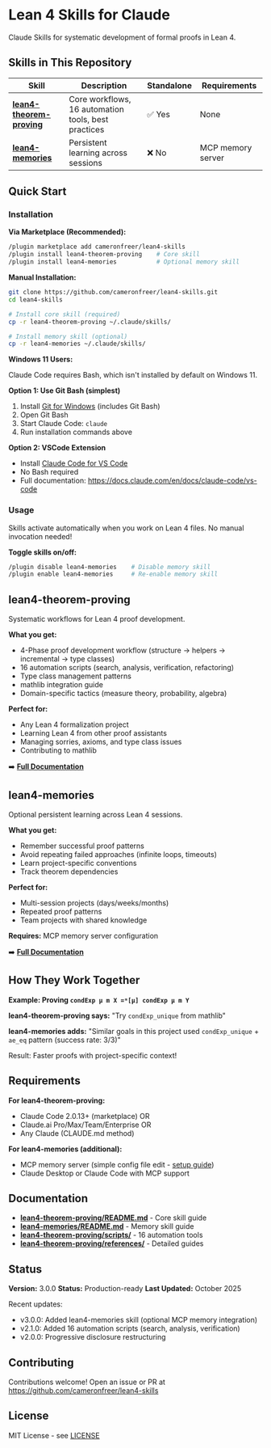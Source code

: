 # Lean 4 Skills for Claude

Claude Skills for systematic development of formal proofs in Lean 4.

## Skills in This Repository

| Skill | Description | Standalone | Requirements |
|-------|-------------|------------|--------------|
| **[lean4-theorem-proving](lean4-theorem-proving/)** | Core workflows, 16 automation tools, best practices | ✅ Yes | None |
| **[lean4-memories](lean4-memories/)** | Persistent learning across sessions | ❌ No | MCP memory server |

## Quick Start

### Installation

**Via Marketplace (Recommended):**
```bash
/plugin marketplace add cameronfreer/lean4-skills
/plugin install lean4-theorem-proving    # Core skill
/plugin install lean4-memories           # Optional memory skill
```

**Manual Installation:**
```bash
git clone https://github.com/cameronfreer/lean4-skills.git
cd lean4-skills

# Install core skill (required)
cp -r lean4-theorem-proving ~/.claude/skills/

# Install memory skill (optional)
cp -r lean4-memories ~/.claude/skills/
```

**Windows 11 Users:**

Claude Code requires Bash, which isn't installed by default on Windows 11.

**Option 1: Use Git Bash (simplest)**
1. Install [Git for Windows](https://git-scm.com/download/win) (includes Git Bash)
2. Open Git Bash
3. Start Claude Code: `claude`
4. Run installation commands above

**Option 2: VSCode Extension**
- Install [Claude Code for VS Code](https://marketplace.visualstudio.com/items?itemName=anthropic.claude-code)
- No Bash required
- Full documentation: https://docs.claude.com/en/docs/claude-code/vs-code

### Usage

Skills activate automatically when you work on Lean 4 files. No manual invocation needed!

**Toggle skills on/off:**
```bash
/plugin disable lean4-memories    # Disable memory skill
/plugin enable lean4-memories     # Re-enable memory skill
```

## lean4-theorem-proving

Systematic workflows for Lean 4 proof development.

**What you get:**
- 4-Phase proof development workflow (structure → helpers → incremental → type classes)
- 16 automation scripts (search, analysis, verification, refactoring)
- Type class management patterns
- mathlib integration guide
- Domain-specific tactics (measure theory, probability, algebra)

**Perfect for:**
- Any Lean 4 formalization project
- Learning Lean 4 from other proof assistants
- Managing sorries, axioms, and type class issues
- Contributing to mathlib

➡️ **[Full Documentation](lean4-theorem-proving/README.md)**

## lean4-memories

Optional persistent learning across Lean 4 sessions.

**What you get:**
- Remember successful proof patterns
- Avoid repeating failed approaches (infinite loops, timeouts)
- Learn project-specific conventions
- Track theorem dependencies

**Perfect for:**
- Multi-session projects (days/weeks/months)
- Repeated proof patterns
- Team projects with shared knowledge

**Requires:** MCP memory server configuration

➡️ **[Full Documentation](lean4-memories/README.md)**

## How They Work Together

**Example: Proving `condExp μ m X =ᵐ[μ] condExp μ m Y`**

**lean4-theorem-proving says:** "Try `condExp_unique` from mathlib"

**lean4-memories adds:** "Similar goals in this project used `condExp_unique` + `ae_eq` pattern (success rate: 3/3)"

Result: Faster proofs with project-specific context!

## Requirements

**For lean4-theorem-proving:**
- Claude Code 2.0.13+ (marketplace) OR
- Claude.ai Pro/Max/Team/Enterprise OR
- Any Claude (CLAUDE.md method)

**For lean4-memories (additional):**
- MCP memory server (simple config file edit - [setup guide](lean4-memories/README.md#installation))
- Claude Desktop or Claude Code with MCP support

## Documentation

- **[lean4-theorem-proving/README.md](lean4-theorem-proving/README.md)** - Core skill guide
- **[lean4-memories/README.md](lean4-memories/README.md)** - Memory skill guide
- **[lean4-theorem-proving/scripts/](lean4-theorem-proving/scripts/)** - 16 automation tools
- **[lean4-theorem-proving/references/](lean4-theorem-proving/references/)** - Detailed guides

## Status

**Version:** 3.0.0
**Status:** Production-ready
**Last Updated:** October 2025

Recent updates:
- v3.0.0: Added lean4-memories skill (optional MCP memory integration)
- v2.1.0: Added 16 automation scripts (search, analysis, verification)
- v2.0.0: Progressive disclosure restructuring

## Contributing

Contributions welcome! Open an issue or PR at https://github.com/cameronfreer/lean4-skills

## License

MIT License - see [LICENSE](LICENSE)

